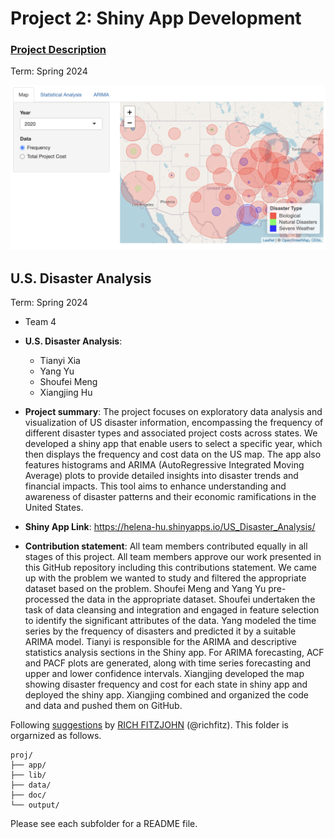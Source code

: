 # Project 2: Shiny App Development

### [Project Description](doc/project2_desc.md)

Term: Spring 2024

![screenshot](doc/figs/map.png)

## U.S. Disaster Analysis
Term: Spring 2024

+ Team 4
+ **U.S. Disaster Analysis**:
	+ Tianyi Xia
	+ Yang Yu
	+ Shoufei Meng
	+ Xiangjing Hu

+ **Project summary**: The project focuses on exploratory data analysis and visualization of US disaster information, encompassing the frequency of different disaster types and associated project costs across states. We developed a shiny app that enable users to select a specific year, which then displays the frequency and cost data on the US map. The app also features histograms and ARIMA (AutoRegressive Integrated Moving Average) plots to provide detailed insights into disaster trends and financial impacts. This tool aims to enhance understanding and awareness of disaster patterns and their economic ramifications in the United States.

+ **Shiny App Link**: https://helena-hu.shinyapps.io/US_Disaster_Analysis/

+ **Contribution statement**: All team members contributed equally in all stages of this project. All team members approve our work presented in this GitHub repository including this contributions statement. We came up with the problem we wanted to study and filtered the appropriate dataset based on the problem. Shoufei Meng and Yang Yu pre-processed the data in the appropriate dataset. Shoufei undertaken the task of data cleansing and integration and engaged in  feature selection to identify the significant attributes of the data. Yang modeled the time series by the frequency of disasters and predicted it by a suitable ARIMA model. Tianyi is responsible for the ARIMA and descriptive statistics analysis sections in the Shiny app. For ARIMA forecasting, ACF and PACF plots are generated, along with time series forecasting and upper and lower confidence intervals. Xiangjing developed the map showing disaster frequency and cost for each state in shiny app and deployed the shiny app. Xiangjing combined and organized the code and data and pushed them on GitHub.

Following [suggestions](http://nicercode.github.io/blog/2013-04-05-projects/) by [RICH FITZJOHN](http://nicercode.github.io/about/#Team) (@richfitz). This folder is orgarnized as follows.

```
proj/
├── app/
├── lib/
├── data/
├── doc/
└── output/
```

Please see each subfolder for a README file.

